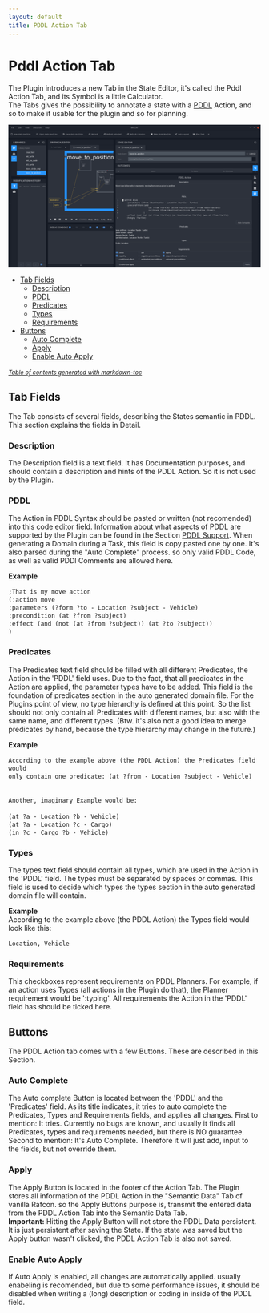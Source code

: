 ```yaml
---
layout: default
title: PDDL Action Tab
---
```

# Pddl Action Tab

The Plugin introduces a new Tab in the State Editor, it's called the Pddl Action Tab, and its Symbol is a little Calculator.  
The Tabs gives the possibility to annotate a state with a [PDDL](https://en.wikipedia.org/wiki/Planning_Domain_Definition_Language) Action, and so to make it usable for the plugin and so for planning.

![Rafcon With the PDDL Action Tab](media/img/PDDLActionTab.png "A open RAFCON window with the PDDL Action Tab in the right.")


- [Tab Fields](#tab-fields)
  * [Description](#description)
  * [PDDL](#pddl)
  * [Predicates](#predicates)
  * [Types](#types)
  * [Requirements](#requirements)
- [Buttons](#buttons)
  * [Auto Complete](#auto-complete)
  * [Apply](#apply)
  * [Enable Auto Apply](#enable-auto-apply)

<small><i><a href='http://ecotrust-canada.github.io/markdown-toc/'>Table of contents generated with markdown-toc</a></i></small>


## Tab Fields

The Tab consists of several fields, describing the States semantic in PDDL. This section explains the fields in Detail. 

### Description

The Description field is a text field. It has Documentation purposes, and should contain a description and hints of the PDDL Action. So it is not used by the Plugin.

### PDDL

The Action in PDDL Syntax should be pasted or written (not recomended) into this code editor field. Information about what aspects of PDDL are supported by the Plugin can be found in the Section [PDDL Support](HomePage.md#pddl-support). When generating a Domain during a Task, this field is copy pasted one by one. It's also parsed during the "Auto Complete" process. so only valid PDDL Code, as well as valid PDDl Comments are allowed here.

**Example**

```PDDL
;That is my move action
(:action move
:parameters (?form ?to - Location ?subject - Vehicle)
:precondition (at ?from ?subject)
:effect (and (not (at ?from ?subject)) (at ?to ?subject))
)
```
### Predicates

The Predicates text field should be filled with all different Predicates, the Action in the 'PDDL' field uses. Due to the fact, that all predicates in the Action are applied, the parameter types have to be added. This field is the foundation of predicates section in the auto generated domain file. For the Plugins point of view, no type hierarchy is defined  at this point. So the list should not only contain all Predicates with different names, but also with the same name, and different types. (Btw. it's also not a good idea to merge predicates by hand, because the type hierarchy may change in the future.)

**Example**

```
According to the example above (the PDDL Action) the Predicates field would 
only contain one predicate: (at ?from - Location ?subject - Vehicle)


Another, imaginary Example would be: 

(at ?a - Location ?b - Vehicle)
(at ?a - Location ?c - Cargo)
(in ?c - Cargo ?b - Vehicle)
```


### Types

The types text field should contain all types, which are used in the Action in the 'PDDL' field. The types must be separated by spaces or commas. This field is used to decide which types the types section in the auto generated domain file will contain. 

**Example**  
According to the example above (the PDDL Action) the Types field would look like this:

```
Location, Vehicle
```

### Requirements

This checkboxes represent requirements on PDDL Planners. For example, if an action uses Types (all actions in the Plugin do that), the Planner requirement would be ':typing'. All requirements the Action in the 'PDDL' field has should be ticked here.

## Buttons

The PDDL Action tab comes with a few Buttons. These are described in this Section.

### Auto Complete

The Auto complete Button is located between the 'PDDL' and the 'Predicates' field. As its title indicates, it tries to auto complete the Predicates, Types and Requirements fields, and applies all changes. First to mention: It tries. Currently no bugs are known, and usually it finds all Predicates, types and requirements needed, but there is NO guarantee. Second to mention: It's Auto Complete. Therefore it will just add, input to the fields, but not override them.  

### Apply

The Apply Button is located in the footer of the Action Tab. The Plugin stores all information of the PDDL Action in the "Semantic Data" Tab of vanilla Rafcon. so the Apply Buttons purpose is, transmit the entered data from the PDDL Action Tab into the Semantic Data Tab.    
**Important:** Hitting the Apply Button will not store the PDDL Data persistent. It is just persistent after saving the State. If the state was saved but the Apply button wasn't clicked, the PDDL Action Tab is also not saved.

### Enable Auto Apply

If Auto Apply is enabled, all changes are automatically applied. usually enabeling is recomended, but due to some performance issues, it should be disabled when writing a (long) description or coding in inside of the PDDL field.  
